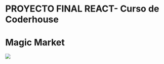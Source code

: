 # PROYECTO FINAL REACT- Curso de Coderhouse


<h1>Magic Market</h1> 
<img src="https://img-prod-cms-rt-microsoft-com.akamaized.net/cms/api/am/imageFileData/RE4HELg?q=90&o=f&w=480&h=270"/>
